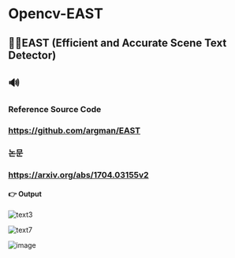 # Opencv-EAST

## 🙋‍♂️EAST (Efficient and Accurate Scene Text Detector)

## 🔊

### Reference Source Code 
### https://github.com/argman/EAST
 
### 논문
### https://arxiv.org/abs/1704.03155v2

#### 👉 Output

![text3](https://user-images.githubusercontent.com/90014998/168714031-361c2f17-6ace-40a8-bea5-7e7e50398452.jpg)

![text7](https://user-images.githubusercontent.com/90014998/168714081-c3d54cdf-2ec1-4ee0-aff5-78dbfb1f9f55.jpg)

![image](https://user-images.githubusercontent.com/90014998/168714111-d432dcf9-6275-472f-a8fe-253b61609981.png)
